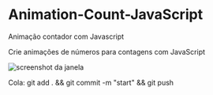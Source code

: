 # Animation-Count-JavaScript
Animação contador com Javascript


Crie animações de números para contagens com JavaScript


![screenshot da janela](https://github.com/josiasviskoo/Animation-Count-JavaScript/main/animador-javascript.png)


Cola: git add . && git commit -m "start" && git push
